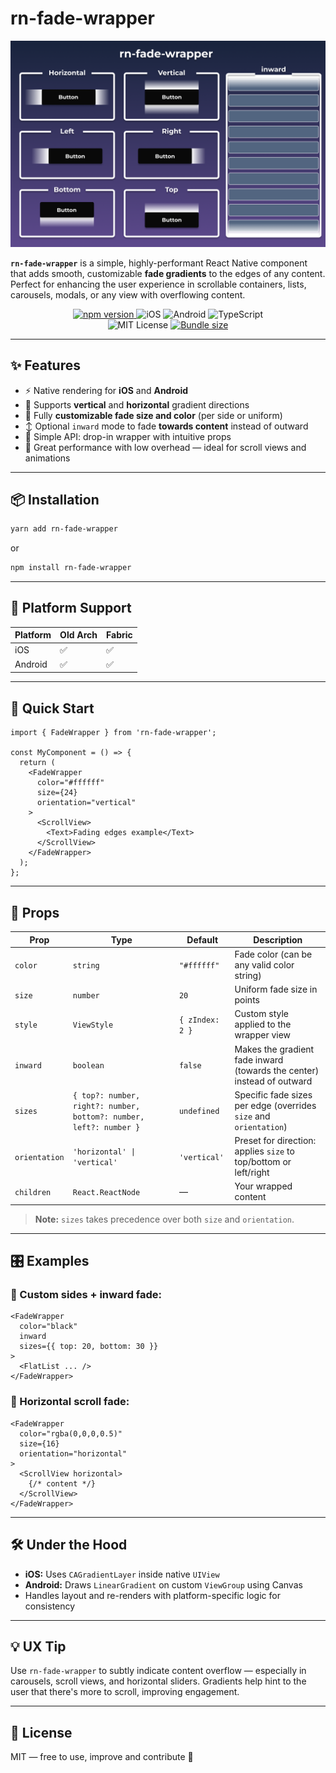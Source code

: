 # rn-fade-wrapper

<p align="center">
  <img src="./assets/img.png" width="700" alt="React Native fade gradient wrapper demo" />
</p>

**`rn-fade-wrapper`** is a simple, highly-performant React Native component that adds smooth, customizable **fade gradients** to the edges of any content. Perfect for enhancing the user experience in scrollable containers, lists, carousels, modals, or any view with overflowing content.

<div align="center" style="max-width: 400px; margin: auto;">
  <a href="https://www.npmjs.com/package/rn-fade-wrapper">
    <img src="https://img.shields.io/npm/v/rn-fade-wrapper.svg" alt="npm version" />
  </a>
  <img src="https://img.shields.io/badge/platform-iOS-blue?logo=apple" alt="iOS" />
  <img src="https://img.shields.io/badge/platform-Android-green?logo=android" alt="Android" />
  <img src="https://img.shields.io/badge/types-TypeScript-blue?logo=typescript" alt="TypeScript" />
  <img src="https://img.shields.io/badge/license-MIT-yellow.svg" alt="MIT License" />
  <a href="https://bundlephobia.com/result?p=rn-fade-wrapper">
    <img src="https://img.shields.io/bundlephobia/minzip/rn-fade-wrapper" alt="Bundle size" />
  </a>
</div>

---

## ✨ Features

- ⚡ Native rendering for **iOS** and **Android**
- 🔁 Supports **vertical** and **horizontal** gradient directions
- 🎨 Fully **customizable fade size and color** (per side or uniform)
- ↕️ Optional `inward` mode to fade **towards content** instead of outward
- 🧩 Simple API: drop-in wrapper with intuitive props
- 💪 Great performance with low overhead — ideal for scroll views and animations

---

## 📦 Installation

```bash
yarn add rn-fade-wrapper
```

or

```bash
npm install rn-fade-wrapper
```

---

## 📱 Platform Support

| Platform | Old Arch | Fabric |
|----------|----------|--------|
| iOS      | ✅        | ✅      |
| Android  | ✅        | ✅      |

---

## 🚀 Quick Start

```tsx
import { FadeWrapper } from 'rn-fade-wrapper';

const MyComponent = () => {
  return (
    <FadeWrapper
      color="#ffffff"
      size={24}
      orientation="vertical"
    >
      <ScrollView>
        <Text>Fading edges example</Text>
      </ScrollView>
    </FadeWrapper>
  );
};
```

---

## 🧩 Props

| Prop         | Type                       | Default                     | Description |
|--------------|----------------------------|----------------------|-------------|
| `color`      | `string`                   | `"#ffffff"`          | Fade color (can be any valid color string) |
| `size`       | `number`                   | `20`                 | Uniform fade size in points |
| `style`      | `ViewStyle`                | `{ zIndex: 2 }`      | Custom style applied to the wrapper view |
| `inward`     | `boolean`                  | `false`              | Makes the gradient fade inward (towards the center) instead of outward |
| `sizes`      | `{ top?: number, right?: number, bottom?: number, left?: number }` | `undefined` | Specific fade sizes per edge (overrides `size` and `orientation`) |
| `orientation`| `'horizontal' \| 'vertical'` | `'vertical'`       | Preset for direction: applies `size` to top/bottom or left/right |
| `children`   | `React.ReactNode`          | —                    | Your wrapped content |

> **Note:** `sizes` takes precedence over both `size` and `orientation`.

---

## 🎛 Examples

### 🎯 Custom sides + inward fade:
```tsx
<FadeWrapper
  color="black"
  inward
  sizes={{ top: 20, bottom: 30 }}
>
  <FlatList ... />
</FadeWrapper>
```

### 📜 Horizontal scroll fade:
```tsx
<FadeWrapper
  color="rgba(0,0,0,0.5)"
  size={16}
  orientation="horizontal"
>
  <ScrollView horizontal>
    {/* content */}
  </ScrollView>
</FadeWrapper>
```

---

## 🛠 Under the Hood

- **iOS:** Uses `CAGradientLayer` inside native `UIView`
- **Android:** Draws `LinearGradient` on custom `ViewGroup` using Canvas
- Handles layout and re-renders with platform-specific logic for consistency

---

## 💡 UX Tip

Use `rn-fade-wrapper` to subtly indicate content overflow — especially in carousels, scroll views, and horizontal sliders. Gradients help hint to the user that there's more to scroll, improving engagement.

---

## 📘 License

MIT — free to use, improve and contribute 🎉

